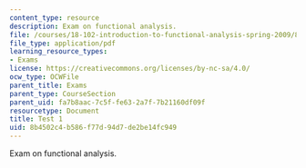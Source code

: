 ```yaml
---
content_type: resource
description: Exam on functional analysis.
file: /courses/18-102-introduction-to-functional-analysis-spring-2009/8b4502c4b586f77d94d7de2be14fc949_MIT18_102s09_exam_test01.pdf
file_type: application/pdf
learning_resource_types:
- Exams
license: https://creativecommons.org/licenses/by-nc-sa/4.0/
ocw_type: OCWFile
parent_title: Exams
parent_type: CourseSection
parent_uid: fa7b8aac-7c5f-fe63-2a7f-7b21160df09f
resourcetype: Document
title: Test 1
uid: 8b4502c4-b586-f77d-94d7-de2be14fc949
---
```

Exam on functional analysis.